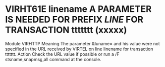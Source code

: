 # VIRHT61E linename A PARAMETER IS NEEDED FOR PREFIX $LINE$ FOR TRANSACTION ttttttt (xxxxx)
Module
    VIRHTTP
Meaning
    The parameter &luname= and his value were not specified in the URL received by VIRTEL on line linename for transaction ttttttt.
Action
    Check the URL value if possible or run a /F stsname,snapmsg,all command at the console.
